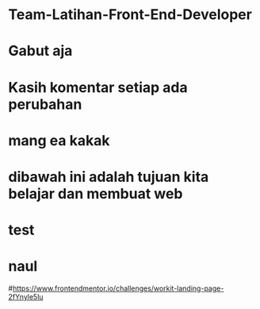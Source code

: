 # Team-Latihan-Front-End-Developer
# Gabut aja
# Kasih komentar setiap ada perubahan

# mang ea kakak
# dibawah ini adalah tujuan kita belajar dan membuat web

# test 

# naul 

#https://www.frontendmentor.io/challenges/workit-landing-page-2fYnyle5lu
